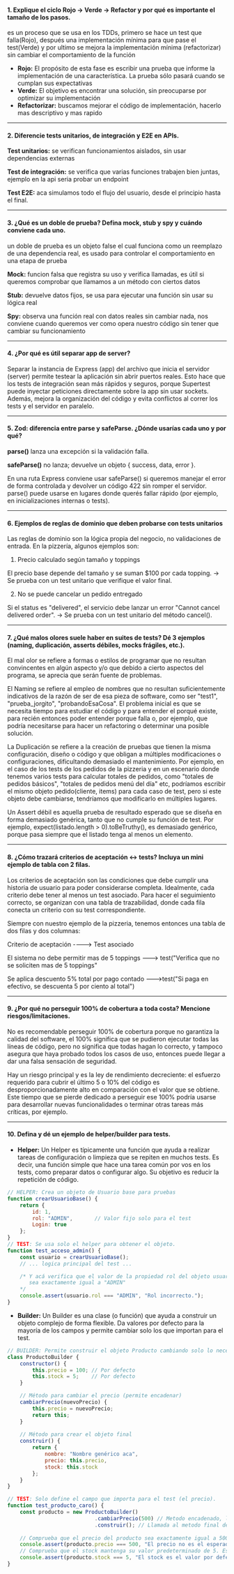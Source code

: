 #### 1. Explique el ciclo Rojo → Verde → Refactor y por qué es importante el tamaño de los pasos.

es un proceso que se usa en los TDDs, primero se hace un test que falla(Rojo), después una implementación mínima para que pase el test(Verde) y por ultimo se mejora la implementación mínima (refactorizar) sin cambiar el comportamiento de la función

- **Rojo:** El propósito de esta fase es escribir una prueba que informe la implementación de una característica. La prueba sólo pasará cuando se cumplan sus expectativas
- **Verde:** El objetivo es encontrar una solución, sin preocuparse por optimizar su implementación
- **Refactorizar:** buscamos mejorar el código de implementación, hacerlo mas descriptivo y mas rapido

---

#### 2. Diferencie tests unitarios, de integración y E2E en APIs.

**Test unitarios:** se verifican funcionamientos aislados, sin usar dependencias externas

**Test de integración:** se verifica que varias funciones trabajen bien juntas, ejemplo en la api seria probar un endpoint

**Test E2E:** aca simulamos todo el flujo del usuario, desde el principio hasta el final.

---

#### 3. ¿Qué es un doble de prueba? Defina mock, stub y spy y cuándo conviene cada uno.

un doble de prueba es un objeto false el cual funciona como un reemplazo de una dependencia real, es usado para controlar el comportamiento en una etapa de prueba

**Mock:** funcion falsa que registra su uso y verifica llamadas, es útil si queremos comprobar que llamamos a un método con ciertos datos

**Stub:** devuelve datos fijos, se usa para ejecutar una función sin usar su lógica real

**Spy:** observa una función real con datos reales sin cambiar nada, nos conviene cuando queremos ver como opera nuestro código sin tener que cambiar su funcionamiento

---

#### 4️. ¿Por qué es útil separar app de server?

Separar la instancia de Express (app) del archivo que inicia el servidor (server) permite testear la aplicación sin abrir puertos reales.
Esto hace que los tests de integración sean más rápidos y seguros, porque Supertest puede inyectar peticiones directamente sobre la app sin usar sockets.
Además, mejora la organización del código y evita conflictos al correr los tests y el servidor en paralelo.

---

#### 5️. Zod: diferencia entre parse y safeParse. ¿Dónde usarías cada uno y por qué?

**parse()** lanza una excepción si la validación falla.

**safeParse()** no lanza; devuelve un objeto { success, data, error }.

En una ruta Express conviene usar safeParse() si queremos manejar el error de forma controlada y devolver un código 422 sin romper el servidor.
parse() puede usarse en lugares donde querés fallar rápido (por ejemplo, en inicializaciones internas o tests).

---

#### 6️. Ejemplos de reglas de dominio que deben probarse con tests unitarios

Las reglas de dominio son la lógica propia del negocio, no validaciones de entrada.
En la pizzería, algunos ejemplos son:

1. Precio calculado según tamaño y toppings

El precio base depende del tamaño y se suman $100 por cada topping.
→ Se prueba con un test unitario que verifique el valor final.

2. No se puede cancelar un pedido entregado

Si el status es "delivered", el servicio debe lanzar un error "Cannot cancel delivered order".
→ Se prueba con un test unitario del método cancel().

---

#### 7. ¿Qué malos olores suele haber en suites de tests? Dé 3 ejemplos (naming, duplicación, asserts débiles, mocks frágiles, etc.).

El mal olor se refiere a formas o estilos de programar que no resultan convincentes en algún aspecto y/o que debido a cierto aspectos del programa, se aprecia que serán fuente de problemas.

El Naming se refiere al empleo de nombres que no resultan suficientemente indicativos de la razón de ser de esa pieza de software, como ser "test1", "prueba_jorgito", "probandoEsaCosa". El problema inicial es que se necesita tiempo para estudiar el código y para entender el porqué existe, para recién entonces poder entender porque falla o, por ejemplo, que podría necesitarse para hacer un refactoring o determinar una posible solución.

La Duplicación se refiere a la creación de pruebas que tienen la misma configuración, diseño o código y que obligan a múltiples modificaciones o configuraciones, dificultando demasiado el mantenimiento. Por ejemplo, en el caso de los tests de los pedidos de la pizzeria y en un escenario donde tenemos varios tests para calcular totales de pedidos, como "totales de pedidos básicos", "totales de pedidos menú del día" etc, podríamos escribir el mismo objeto pedido(cliente, items) para cada caso de test, pero si este objeto debe cambiarse, tendríamos que modificarlo en múltiples lugares.

Un Assert débil es aquella prueba de resultado esperado que se diseña en forma demasiado genérica, tanto que no cumple su función de test. Por ejemplo, expect(listado.length > 0).toBeTruthy(), es demasiado genérico, porque pasa siempre que el listado tenga al menos un elemento.

---

####  8. ¿Cómo trazará criterios de aceptación ↔ tests? Incluya un mini ejemplo de tabla con 2 filas.

Los criterios de aceptación son las condiciones que debe cumplir una historia de usuario para poder considerarse completa. Idealmente, cada criterio debe tener al menos un test asociado. Para hacer el seguimiento correcto, se organizan con una tabla de trazabilidad, donde cada fila conecta un criterio con su test correspondiente.

Siempre con nuestro ejemplo de la pizzeria, tenemos entonces una tabla de dos filas y dos columnas:


Criterio de aceptación	----> Test asociado

El sistema no debe permitir mas de 5 toppings ---> test("Verifica que no se soliciten mas de 5 toppings"

Se aplica descuento 5% total por pago contado --->test("Si paga en efectivo, se descuenta 5 por ciento al total")

---

#### 9. ¿Por qué no perseguir 100% de cobertura a toda costa? Mencione riesgos/limitaciones.

No es recomendable perseguir 100% de cobertura porque no garantiza la calidad del software, el 100% significa que se pudieron ejecutar todas las líneas de código, pero no significa que todas hagan lo correcto, y tampoco asegura que haya probado todos los casos de uso, entonces puede llegar a dar una falsa sensación de seguridad.

Hay un riesgo principal y es la ley de rendimiento decreciente: el esfuerzo requerido para cubrir el último 5 o 10% del código es desproporcionadamente alto en comparación con el valor que se obtiene. Este tiempo que se pierde dedicado a perseguir ese 100% podría usarse para desarrollar nuevas funcionalidades o terminar otras tareas más críticas, por ejemplo.

---

#### 10. Defina y dé un ejemplo de helper/builder para tests.

* **Helper:**
Un Helper es típicamente una función que ayuda a realizar tareas de configuración o limpieza que se repiten en muchos tests. Es decir, una función simple que hace una tarea común por vos en los tests, como preparar datos o configurar algo. Su objetivo es reducir la repetición de código.

```JavaScript
// HELPER: Crea un objeto de Usuario base para pruebas
function crearUsuarioBase() {
    return {
        id: 1,
        rol: "ADMIN",       // Valor fijo solo para el test
        Login: true 
    };
}
// TEST: Se usa solo el helper para obtener el objeto.
function test_acceso_admin() {
    const usuario = crearUsuarioBase(); 
    // ... logica principal del test ...

    /* Y acá verifica que el valor de la propiedad rol del objeto usuario
       sea exactamente igual a "ADMIN"
    */
    console.assert(usuario.rol === "ADMIN", "Rol incorrecto."); 
}
```

* **Builder:**
Un Builder es una clase (o función) que ayuda a construir un objeto complejo de forma flexible. Da valores por defecto para la mayoría de los campos y permite cambiar solo los que importan para el test.

```JavaScript
// BUILDER: Permite construir el objeto Producto cambiando solo lo necesario.
class ProductoBuilder {
    constructor() {
        this.precio = 100; // Por defecto
        this.stock = 5;    // Por defecto
    }

    // Método para cambiar el precio (permite encadenar)
    cambiarPrecio(nuevoPrecio) {
        this.precio = nuevoPrecio;
        return this; 
    }
    
    // Método para crear el objeto final
    construir() {
        return { 
            nombre: "Nombre genérico aca", 
            precio: this.precio, 
            stock: this.stock 
        };
    }
}

// TEST: Solo define el campo que importa para el test (el precio).
function test_producto_caro() {
    const producto = new ProductoBuilder()
                            .cambiarPrecio(500) // Metodo encadenado, le dice al Builder que cambie el precio predeterminado de 100 a 500.
                            .construir(); // Llamada al metodo final del Builder, que crea y devuelve el objeto producto terminado.
    
    // Comprueba que el precio del producto sea exactamente igual a 500.
    console.assert(producto.precio === 500, "El precio no es el esperado.");
    // Comprueba que el stock mantenga su valor predeterminado de 5. Esto confirma que el Builder es eficiente, solo hubo que especificar el precio y el stock se manejó solo.
    console.assert(producto.stock === 5, "El stock es el valor por defecto."); 
}
```

